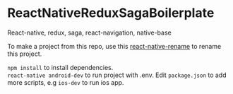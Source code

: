 # ReactNativeReduxSagaBoilerplate
React-native, redux, saga, react-navigation, native-base

To make a project from this repo, use this <a href="https://www.npmjs.com/package/react-native-rename ">react-native-rename</a> to rename this project.

`npm install`  to install dependencies.<br>
`react-native android-dev` to run project with .env. Edit `package.json` to add more scripts, e.g `ios-dev` to run ios app.
